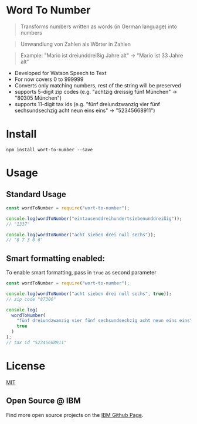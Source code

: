 # Word To Number

> Transforms numbers written as words (in German language) into numbers

> Umwandlung von Zahlen als Wörter in Zahlen

> Example: "Mario ist dreiunddreißig Jahre alt" -> "Mario ist 33 Jahre alt"

- Developed for Watson Speech to Text
- For now covers 0 to 999999
- Converts only matching numbers, rest of the string will be preserved
- supports 5-digit zip codes (e.g. "achtzig dreissig fünf München" -> "80305 München")
- supports 11-digit tax ids (e.g. "fünf dreiundzwanzig vier fünf sechsundsechzig acht neun eins eins" -> "52345668911")

# Install

```
npm install wort-to-number --save
```

# Usage

## Standard Usage

```javascript
const wordToNumber = require("wort-to-number");

console.log(wordToNumber("eintausenddreihundertsiebenunddreißig"));
// "1337"

console.log(wordToNumber("acht sieben drei null sechs"));
// "8 7 3 0 6"
```

## Smart formatting enabled:

To enable smart formatting, pass in `true` as second parameter

```javascript
const wordToNumber = require("wort-to-number");

console.log(wordToNumber("acht sieben drei null sechs", true));
// zip code "87306"

console.log(
  wordToNumber(
    "fünf dreiundzwanzig vier fünf sechsundsechzig acht neun eins eins",
    true
  )
);
// tax id "52345668911"
```

# License

[MIT](https://tldrlegal.com/license/mit-license)

## Open Source @ IBM

Find more open source projects on the
[IBM Github Page](http://ibm.github.io/).
